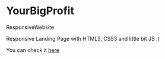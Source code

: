 # YourBigProfit
ResponsiveWebsite

Responsive Landing Page with HTML5, CSS3 and little bit JS :)

You can check it <a href="https://yourbigprofit.surge.sh" target="_blank">here</a>
